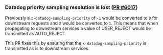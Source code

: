### Datadog priority sampling resolution is lost ([PR #6017](https://github.com/apollographql/router/pull/6017))

Previously a `x-datadog-sampling-priority` of `-1` would be converted to `0` for downstream requests and `2` would be converted to `1`.
This means that when propagating to downstream services a value of USER_REJECT would be transmitted as AUTO_REJECT.

This PR fixes this by ensuring that the `x-datadog-sampling-priority` is transmitted as is to downstream services.

